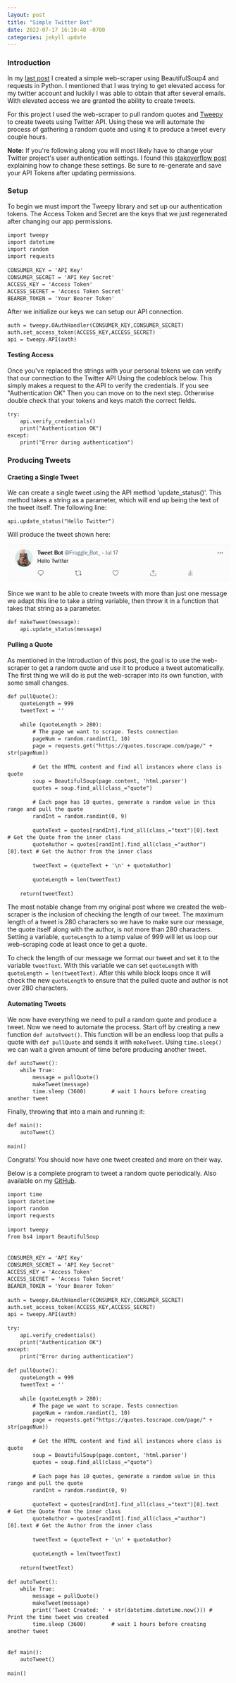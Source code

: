 ```yaml
---
layout: post
title: "Simple Twitter Bot"
date: 2022-07-17 16:10:48 -0700
categories: jekyll update
---
```


### Introduction

In my [last post](https://schnaible.github.io/jekyll/update/2022/07/12/learning-web-scraping.html) I created a simple web-scraper using BeautifulSoup4 and requests in Python. I mentioned that I was trying to get elevated access for my twitter account and luckily I was able to obtain that after several emails. With elevated access we are granted the ability to create tweets.

For this project I used the web-scraper to pull random quotes and [Tweepy](https://docs.tweepy.org/en/stable/) to create tweets using Twitter API. Using these we will automate the process of gathering a random quote and using it to produce a tweet every couple hours.

**Note:** If you're following along you will most likely have to change your Twitter project's user authentication settings. I found this [stakoverflow post](https://stackoverflow.com/a/70958807/19328917) explaining how to change these settings. Be sure to re-generate and save your API Tokens after updating permissions.

### Setup

To begin we must import the Tweepy library and set up our authentication tokens. The Access Token and Secret are the keys that we just regenerated after changing our app permissions.

    import tweepy
    import datetime
    import random
    import requests

    CONSUMER_KEY = 'API Key'
    CONSUMER_SECRET = 'API Key Secret'
    ACCESS_KEY = 'Access Token'
    ACCESS_SECRET = 'Access Token Secret'
    BEARER_TOKEN = 'Your Bearer Token'

After we initialize our keys we can setup our API connection.

    auth = tweepy.OAuthHandler(CONSUMER_KEY,CONSUMER_SECRET)
    auth.set_access_token(ACCESS_KEY,ACCESS_SECRET)
    api = tweepy.API(auth)

#### Testing Access

Once you've replaced the strings with your personal tokens we can verify that our connection to the Twitter API Using the codeblock below. This simply makes a request to the API to verify the credentials. If you see "Authentication OK" Then you can move on to the next step. Otherwise double check that your tokens and keys match the correct fields.

    try:
        api.verify_credentials()
        print("Authentication OK")
    except:
        print("Error during authentication")

### Producing Tweets

#### Craeting a Single Tweet

We can create a single tweet using the API method 'update_status()'. This method takes a string as a parameter, which will end up being the text of the tweet itself. The following line:

    api.update_status("Hello Twitter")

Will produce the tweet shown here:

![A Single Tweet](/assets/images/singleTweet.png "Creating Tweet")

Since we want to be able to create tweets with more than just one message we adapt this line to take a string variable, then throw it in a function that takes that string as a parameter.

    def makeTweet(message):
        api.update_status(message)

#### Pulling a Quote

As mentioned in the Introduction of this post, the goal is to use the web-scraper to get a random quote and use it to produce a tweet automatically. The first thing we will do is put the web-scraper into its own function, with some small changes.

    def pullQuote():
        quoteLength = 999
        tweetText = ''

        while (quoteLength > 280):
            # The page we want to scrape. Tests connection
            pageNum = random.randint(1, 10)
            page = requests.get("https://quotes.toscrape.com/page/" + str(pageNum))

            # Get the HTML content and find all instances where class is quote
            soup = BeautifulSoup(page.content, 'html.parser')
            quotes = soup.find_all(class_="quote")

            # Each page has 10 quotes, generate a random value in this range and pull the quote
            randInt = random.randint(0, 9)

            quoteText = quotes[randInt].find_all(class_="text")[0].text     # Get the Quote from the inner class
            quoteAuthor = quotes[randInt].find_all(class_="author")[0].text # Get the Author from the inner class

            tweetText = (quoteText + '\n' + quoteAuthor)

            quoteLength = len(tweetText)

        return(tweetText)

The most notable change from my original post where we created the web-scraper is the inclusion of checking the length of our tweet. The maximum length of a tweet is 280 characters so we have to make sure our message, the quote itself along with the author, is not more than 280 characters. Setting a variable, `quoteLength` to a temp value of 999 will let us loop our web-scraping code at least once to get a quote.

To check the length of our message we format our tweet and set it to the variable `tweetText`. With this variable we can set `quoteLength` with `quoteLength = len(tweetText)`. After this while block loops once it will check the new `quoteLength` to ensure that the pulled quote and author is not over 280 characters.

#### Automating Tweets

We now have everything we need to pull a random quote and produce a tweet. Now we need to automate the process. Start off by creating a new function `def autoTweet()`. This function will be an endless loop that pulls a quote with `def pullQuote` and sends it with `makeTweet`. Using `time.sleep()` we can wait a given amount of time before producing another tweet.

    def autoTweet():
        while True:
            message = pullQuote()
            makeTweet(message)
            time.sleep (3600)        # wait 1 hours before creating another tweet

Finally, throwing that into a main and running it:

    def main():
        autoTweet()

    main()

Congrats! You should now have one tweet created and more on their way.

Below is a complete program to tweet a random quote periodically. Also available on my [GitHub](https://github.com/schnaible/TwitterBot).

    import time
    import datetime
    import random
    import requests

    import tweepy
    from bs4 import BeautifulSoup


    CONSUMER_KEY = 'API Key'
    CONSUMER_SECRET = 'API Key Secret'
    ACCESS_KEY = 'Access Token'
    ACCESS_SECRET = 'Access Token Secret'
    BEARER_TOKEN = 'Your Bearer Token'

    auth = tweepy.OAuthHandler(CONSUMER_KEY,CONSUMER_SECRET)
    auth.set_access_token(ACCESS_KEY,ACCESS_SECRET)
    api = tweepy.API(auth)

    try:
        api.verify_credentials()
        print("Authentication OK")
    except:
        print("Error during authentication")

    def pullQuote():
        quoteLength = 999
        tweetText = ''

        while (quoteLength > 280):
            # The page we want to scrape. Tests connection
            pageNum = random.randint(1, 10)
            page = requests.get("https://quotes.toscrape.com/page/" + str(pageNum))

            # Get the HTML content and find all instances where class is quote
            soup = BeautifulSoup(page.content, 'html.parser')
            quotes = soup.find_all(class_="quote")

            # Each page has 10 quotes, generate a random value in this range and pull the quote
            randInt = random.randint(0, 9)

            quoteText = quotes[randInt].find_all(class_="text")[0].text     # Get the Quote from the inner class
            quoteAuthor = quotes[randInt].find_all(class_="author")[0].text # Get the Author from the inner class

            tweetText = (quoteText + '\n' + quoteAuthor)

            quoteLength = len(tweetText)

        return(tweetText)

    def autoTweet():
        while True:
            message = pullQuote()
            makeTweet(message)
            print('Tweet Created: ' + str(datetime.datetime.now())) # Print the time tweet was created
            time.sleep (3600)        # wait 1 hours before creating another tweet


    def main():
        autoTweet()

    main()
